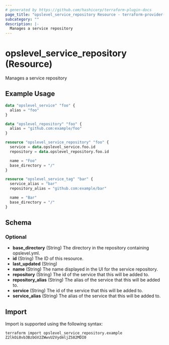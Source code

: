 ```yaml
---
# generated by https://github.com/hashicorp/terraform-plugin-docs
page_title: "opslevel_service_repository Resource - terraform-provider-opslevel"
subcategory: ""
description: |-
  Manages a service repository
---
```


# opslevel_service_repository (Resource)

Manages a service repository

## Example Usage

```terraform
data "opslevel_service" "foo" {
  alias = "foo"
}

data "opslevel_repository" "foo" {
  alias = "github.com:example/foo"
}

resource "opslevel_service_repository" "foo" {
  service = data.opslevel_service.foo.id
  repository = data.opslevel_repository.foo.id

  name = "Foo"
  base_directory = "/"
}

resource "opslevel_service_tag" "bar" {
  service_alias = "bar"
  repository_alias = "github.com:example/bar"

  name = "Bar"
  base_directory = "/"
}
```

<!-- schema generated by tfplugindocs -->
## Schema

### Optional

- **base_directory** (String) The directory in the repository containing opslevel.yml.
- **id** (String) The ID of this resource.
- **last_updated** (String)
- **name** (String) The name displayed in the UI for the service repository.
- **repository** (String) The id of the service that this will be added to.
- **repository_alias** (String) The alias of the service that this will be added to.
- **service** (String) The id of the service that this will be added to.
- **service_alias** (String) The alias of the service that this will be added to.

## Import

Import is supported using the following syntax:

```shell
terraform import opslevel_service_repository.example Z2lkOi8vb3BzbGV2ZWwvU2VydmljZS82MDI0
```
